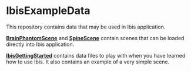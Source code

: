 # IbisExampleData

This repository contains data that may be used in Ibis application.

[**BrainPhantomScene**](https://github.com/IbisNeuronav/IbisExampleData/tree/master/BrainPhantomScene) and [**SpineScene**](https://github.com/IbisNeuronav/IbisExampleData/tree/master/SpineScene) contain scenes that can be loaded directly into Ibis application.

[**IbisGettingStarted**](https://github.com/IbisNeuronav/IbisExampleData/tree/master/IbisGettingStarted) contains data files to play with when you have learned how to use Ibis. It also contains an example of a very simple scene.
